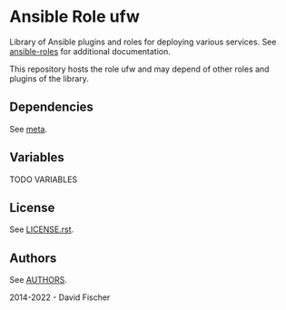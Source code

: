 # Ansible Role ufw

Library of Ansible plugins and roles for deploying various services.
See [ansible-roles](https://github.com/davidfischer-ch/ansible-roles) for additional documentation.

This repository hosts the role ufw and may depend of other roles and plugins of the library.

## Dependencies

See [meta](meta/main.yml).

## Variables

TODO VARIABLES

## License

See [LICENSE.rst](LICENSE.rst).

## Authors

See [AUTHORS](AUTHORS).

2014-2022 - David Fischer
